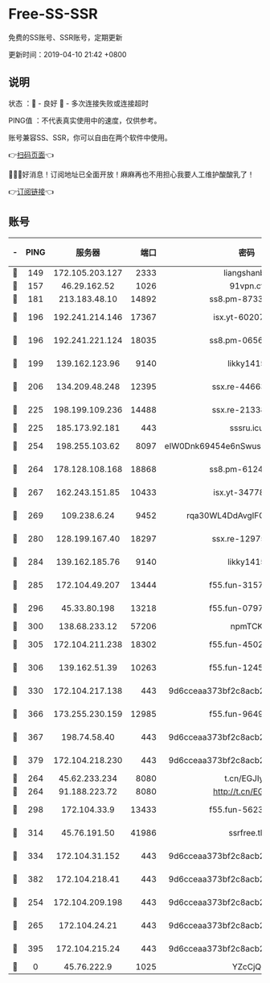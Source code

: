 # Free-SS-SSR

免费的SS账号、SSR账号，定期更新

更新时间：2019-04-10 21:42 +0800

## 说明

状态     ：🙂 - 良好 🙁 - 多次连接失败或连接超时

PING值   ：不代表真实使用中的速度，仅供参考。

账号兼容SS、SSR，你可以自由在两个软件中使用。

👉[扫码页面](https://liesauer.github.io/Free-SS-SSR/)👈

🎉🎉🎉好消息！订阅地址已全面开放！麻麻再也不用担心我要人工维护酸酸乳了！

👉[订阅链接](https://www.liesauer.net/yogurt/subscribe?ACCESS_TOKEN=DAYxR3mMaZAsaqUb)👈

## 账号

|-|PING|服务器|端口|密码|加密方式|区域|
|:----:|:----:|:-----:|-----:|:----:|:----:|:----:|
|🙂|149|172.105.203.127|2333|liangshanbo|chacha20|JP|
|🙂|157|46.29.162.52|1026|91vpn.cf|rc4-md5|RU|
|🙂|181|213.183.48.10|14892|ss8.pm-87338912|rc4-md5|RU|
|🙂|196|192.241.214.146|17367|isx.yt-60207601|aes-256-cfb|US|
|🙂|196|192.241.221.124|18035|ss8.pm-06567383|aes-256-cfb|US|
|🙂|199|139.162.123.96|9140|likky1415|aes-256-cfb|JP|
|🙂|206|134.209.48.248|12395|ssx.re-44663081|aes-256-cfb|US|
|🙂|225|198.199.109.236|14488|ssx.re-21338786|aes-256-cfb|US|
|🙂|225|185.173.92.181|443|sssru.icu|rc4-md5|RU|
|🙂|254|198.255.103.62|8097|eIW0Dnk69454e6nSwuspv9DmS201tQ0D|aes-256-cfb|US|
|🙂|264|178.128.108.168|18868|ss8.pm-61244381|aes-256-cfb|SG|
|🙂|267|162.243.151.85|10433|isx.yt-34778816|aes-256-cfb|US|
|🙂|269|109.238.6.24|9452|rqa30WL4DdAvgIFG6Fs3znzTa|aes-256-cfb|FR|
|🙂|280|128.199.167.40|18297|ssx.re-12975235|aes-256-cfb|SG|
|🙂|284|139.162.185.76|9140|likky1415|aes-256-cfb|DE|
|🙂|285|172.104.49.207|13444|f55.fun-31573422|aes-256-cfb|SG|
|🙂|296|45.33.80.198|13218|f55.fun-07974196|aes-256-cfb|US|
|🙂|300|138.68.233.12|57206|npmTCK|rc4-md5|US|
|🙂|305|172.104.211.238|18302|f55.fun-45027233|aes-256-cfb|US|
|🙂|306|139.162.51.39|10263|f55.fun-12455143|aes-256-cfb|SG|
|🙂|330|172.104.217.138|443|9d6cceaa373bf2c8acb22e60b6a58be6|aes-256-cfb|US|
|🙂|366|173.255.230.159|12985|f55.fun-96498038|aes-256-cfb|US|
|🙂|367|198.74.58.40|443|9d6cceaa373bf2c8acb22e60b6a58be6|aes-256-cfb|US|
|🙂|379|172.104.218.230|443|9d6cceaa373bf2c8acb22e60b6a58be6|aes-256-cfb|US|
|🙂|264|45.62.233.234|8080|t.cn/EGJIyrl|rc4-md5|CA|
|🙂|264|91.188.223.72|8080|http://t.cn/EGJIyrl|rc4-md5|RU|
|🙂|298|172.104.33.9|13433|f55.fun-56236009|aes-256-cfb|SG|
|🙂|314|45.76.191.50|41986|ssrfree.tk|aes-256-cfb|SG|
|🙂|334|172.104.31.152|443|9d6cceaa373bf2c8acb22e60b6a58be6|aes-256-cfb|US|
|🙂|382|172.104.218.41|443|9d6cceaa373bf2c8acb22e60b6a58be6|aes-256-cfb|US|
|🙁|254|172.104.209.198|443|9d6cceaa373bf2c8acb22e60b6a58be6|aes-256-cfb|US|
|🙁|265|172.104.24.21|443|9d6cceaa373bf2c8acb22e60b6a58be6|aes-256-cfb|US|
|🙁|395|172.104.215.24|443|9d6cceaa373bf2c8acb22e60b6a58be6|aes-256-cfb|US|
|🙁|0|45.76.222.9|1025|YZcCjQ|rc4-md5|JP|
